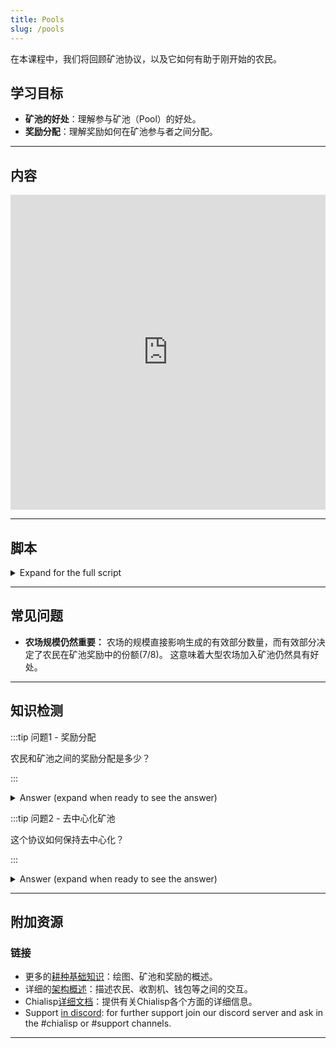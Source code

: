 ```yaml
---
title: Pools
slug: /pools
---
```


在本课程中，我们将回顾矿池协议，以及它如何有助于刚开始的农民。

## 学习目标

- **矿池的好处**：理解参与矿池（Pool）的好处。
- **奖励分配**：理解奖励如何在矿池参与者之间分配。

---

## 内容

<div class="videoWrapper">
<iframe width="100%" height="504" src="https://www.youtube.com/embed/qO1ctn7DhwE" frameborder="0" allowfullscreen="allowfullscreen"></iframe>
</div>

---

## 脚本

<details>

<summary> Expand for the full script </summary>

0:00\
矿池是开始耕种的一个很好的方式。 通过参与矿池，农民可以通过基于空间证明的部分证明来平滑他们的奖励，而不是通过赢得区块来获取奖励。

0:20\
一个空间证明的部分（Proof of Space partial ）包含一些关于农民的额外元数据，这使得矿池可以根据相对农场规模分配共享奖励。 农民生成的有效部分越多，他们获得的奖励份额就越大。 当提交的空间证明获胜时，生成它的农民仍保留生成该区块的权利，并自行处理它。

0:40\
作为回报，他们获得奖励价值的1/8，剩余的7/8根据有效部分分配给矿池的其他成员。 因为区块仍由农民生成，所以网络保持足够的去中心化。

1:00\
随着时间的推移，对于农民来说，总体获得的奖励基本相同，因此参与矿池是一个很好的选择。

</details>

---

## 常见问题

- **农场规模仍然重要：** 农场的规模直接影响生成的有效部分数量，而有效部分决定了农民在矿池奖励中的份额(7/8)。 这意味着大型农场加入矿池仍然具有好处。

---

## 知识检测

:::tip 问题1 - 奖励分配

农民和矿池之间的奖励分配是多少？

:::

<details>

<summary> Answer (expand when ready to see the answer)  </summary>

1/8的奖励给赢得挑战的农民，7/8的奖励给矿池分配

</details>

:::tip 问题2 - 去中心化矿池

这个协议如何保持去中心化？

:::

<details>

<summary> Answer (expand when ready to see the answer)  </summary>

通过让农民处理和创建区块，网络保持去中心化。 因为矿池无法知道哪个农民会赢得挑战，并且无权决定哪些交易将被包含在区块中。

</details>

---

## 附加资源

### 链接

- 更多的[耕种基础知识](https://docs.chia.net/farming-basics)：绘图、矿池和奖励的概述。
- 详细的[架构概述](https://docs.chia.net/architecture-overview)：描述农民、收割机、钱包等之间的交互。
- Chialisp[详细文档](https://chialisp.com/)：提供有关Chialisp各个方面的详细信息。
- Support [in discord](https://discord.gg/chia): for further support join our discord server and ask in the #chialisp or #support channels.

---

